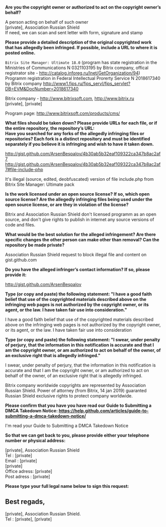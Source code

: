 **Are you the copyright owner or authorized to act on the copyright owner’s behalf?**

A person acting on behalf of such owner   
[private], Association Russian Shield   
If need, we can scan and sent letter with form, signature and stamp

**Please provide a detailed description of the original copyrighted work that has allegedly been infringed. If possible, include a URL to where it is posted online.**

`Bitrix Site Manager: Ultimate 18.0` (program has state registration in the 
Ministries of Communications N 0321103195 by Bitrix company, 
offical registrator site - http://catalog.inforeg.ru/Inet/GetOrganization/94) 
Programm registration in Federal Intellectual Prorerty Service N 2018617340 
by Bitrix company http://www1.fips.ru/fips_servl/fips_servlet?DB=EVM&DocNumber=2018617340 

Bitrix company - http://www.bitrixsoft.com, http://www.bitrix.ru  
[private], [private]

Program page: http://www.bitrixsoft.com/products/cms/

**What files should be taken down? Please provide URLs for each file, or if the entire repository, the repository’s URL:**   
**Have you searched for any forks of the allegedly infringing files or repositories? Each fork is a distinct repository and must be identified separately if you believe it is infringing and wish to have it taken down.**

http://gist.github.com/ArsenBespalov/4b30ab5b32eaf109322ca347b8ac2af7   
http://gist.github.com/ArsenBespalov/4b30ab5b32eaf109322ca347b8ac2af7#file-include-php

It's illegal (source, edited, deobfuscated) version of file 
include.php from Bitrix Site Manager: Ultimate pack

**Is the work licensed under an open source license? If so, which open source license? Are the allegedly infringing files being used under the open source license, or are they in violation of the license?**

Bitrix and Association Russian Shield don't licensed programm as 
an open source, and don't give rights to publish in internet any 
source versions of code and files.

**What would be the best solution for the alleged infringement? Are there specific changes the other person can make other than removal? Can the repository be made private?**

Association Russian Shield request to block illegal file and 
content on gist.github.com

**Do you have the alleged infringer’s contact information? If so, please provide it:**

http://gist.github.com/ArsenBespalov

**Type (or copy and paste) the following statement: "I have a good faith belief that use of the copyrighted materials described above on the infringing web pages is not authorized by the copyright owner, or its agent, or the law. I have taken fair use into consideration."**

I have a good faith belief that use of the copyrighted materials 
described above on the infringing web pages is not authorized by the 
copyright owner, or its agent, or the law. 
I have taken fair use into consideration

**Type (or copy and paste) the following statement: "I swear, under penalty of perjury, that the information in this notification is accurate and that I am the copyright owner, or am authorized to act on behalf of the owner, of an exclusive right that is allegedly infringed."**

I swear, under penalty of perjury, that the information in this 
notification is accurate and that I am the copyright owner, or am 
authorized to act on behalf of the owner, of an exclusive right that is allegedly infringed.

Bitrix company worldwide copyrights are represented by Association 
Russian Shield. Power of attorney (from Bitrix, 14 jan 2019) 
guaranted Russian Shield exclusive rights to protect company 
worldwide.

**Please confirm that you have you have read our Guide to Submitting a DMCA Takedown Notice: https://help.github.com/articles/guide-to-submitting-a-dmca-takedown-notice/**

I'm read your Guide to Submitting a DMCA Takedown Notice

**So that we can get back to you, please provide either your telephone number or physical address:**

[private], Association Russian Shield   
Tel : [private]  
Email : [private]  
[private]  
Office adress: [private]  
Post adress : [private]

**Please type your full legal name below to sign this request:**

Best regads,   
--   
[private], Association Russian Shield.   
Tel : [private], [private]
